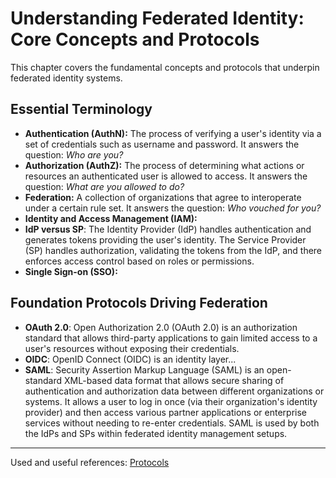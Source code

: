 # Understanding Federated Identity: Core Concepts and Protocols

This chapter covers the fundamental concepts and protocols that underpin federated identity systems.

## Essential Terminology
- **Authentication (AuthN):** The process of verifying a user's identity via a set of credentials such as username and password. It answers the question: _Who are you?_
- **Authorization (AuthZ):** The process of determining what actions or resources an authenticated user is allowed to access. It answers the question: _What are you allowed to do?_
- **Federation:** A collection of organizations that agree to interoperate under a certain rule set. It answers the question: _Who vouched for you?_
- **Identity and Access Management (IAM):**
- **IdP versus SP**: The Identity Provider (IdP) handles authentication and generates tokens providing the user's identity. The Service Provider (SP) handles authorization, validating the tokens from the IdP, and there enforces access control based on roles or permissions.
- **Single Sign-on (SSO):** 


## Foundation Protocols Driving Federation
  - **OAuth 2.0**: Open Authorization 2.0 (OAuth 2.0) is an authorization standard that allows third-party applications to gain limited access to a user's resources without exposing their credentials.
  - **OIDC**: OpenID Connect (OIDC) is an identity layer...
  - **SAML**: Security Assertion Markup Language (SAML) is an open-standard XML-based data format that allows secure sharing of authentication and authorization data between different organizations or systems. It allows a user to log in once (via their organization's identity provider) and then access various partner applications or enterprise services without needing to re-enter credentials. SAML is used by both the IdPs and SPs within federated identity management setups. 

---
Used and useful references: [Protocols](https://auth0.com/docs/authenticate/protocols)
